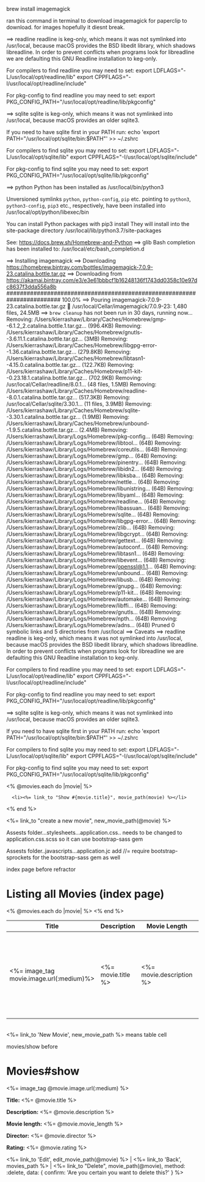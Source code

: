 brew install imagemagick

ran this command in terminal to download imagemagick for paperclip to download. for images hopefully it diesnt break.

==> readline
readline is keg-only, which means it was not symlinked into /usr/local,
because macOS provides the BSD libedit library, which shadows libreadline.
In order to prevent conflicts when programs look for libreadline we are
defaulting this GNU Readline installation to keg-only.

For compilers to find readline you may need to set:
  export LDFLAGS="-L/usr/local/opt/readline/lib"
  export CPPFLAGS="-I/usr/local/opt/readline/include"

For pkg-config to find readline you may need to set:
  export PKG_CONFIG_PATH="/usr/local/opt/readline/lib/pkgconfig"

==> sqlite
sqlite is keg-only, which means it was not symlinked into /usr/local,
because macOS provides an older sqlite3.

If you need to have sqlite first in your PATH run:
  echo 'export PATH="/usr/local/opt/sqlite/bin:$PATH"' >> ~/.zshrc

For compilers to find sqlite you may need to set:
  export LDFLAGS="-L/usr/local/opt/sqlite/lib"
  export CPPFLAGS="-I/usr/local/opt/sqlite/include"

For pkg-config to find sqlite you may need to set:
  export PKG_CONFIG_PATH="/usr/local/opt/sqlite/lib/pkgconfig"

==> python
Python has been installed as
  /usr/local/bin/python3

Unversioned symlinks `python`, `python-config`, `pip` etc. pointing to
`python3`, `python3-config`, `pip3` etc., respectively, have been installed into
  /usr/local/opt/python/libexec/bin

You can install Python packages with
  pip3 install <package>
They will install into the site-package directory
  /usr/local/lib/python3.7/site-packages

See: https://docs.brew.sh/Homebrew-and-Python
==> glib
Bash completion has been installed to:
  /usr/local/etc/bash_completion.d




  ==> Installing imagemagick
==> Downloading https://homebrew.bintray.com/bottles/imagemagick-7.0.9-23.catalina.bottle.tar.gz
==> Downloading from https://akamai.bintray.com/e3/e3e61bbbcf1b16248136f1743dd0358c10e97dc8637f3dda556a8b
######################################################################## 100.0%
==> Pouring imagemagick-7.0.9-23.catalina.bottle.tar.gz
🍺  /usr/local/Cellar/imagemagick/7.0.9-23: 1,480 files, 24.5MB
==> `brew cleanup` has not been run in 30 days, running now...
Removing: /Users/kierrashaw/Library/Caches/Homebrew/gmp--6.1.2_2.catalina.bottle.1.tar.gz... (996.4KB)
Removing: /Users/kierrashaw/Library/Caches/Homebrew/gnutls--3.6.11.1.catalina.bottle.tar.gz... (3MB)
Removing: /Users/kierrashaw/Library/Caches/Homebrew/libgpg-error--1.36.catalina.bottle.tar.gz... (279.8KB)
Removing: /Users/kierrashaw/Library/Caches/Homebrew/libtasn1--4.15.0.catalina.bottle.tar.gz... (122.7KB)
Removing: /Users/kierrashaw/Library/Caches/Homebrew/p11-kit--0.23.18.1.catalina.bottle.tar.gz... (702.9KB)
Removing: /usr/local/Cellar/readline/8.0.1... (48 files, 1.5MB)
Removing: /Users/kierrashaw/Library/Caches/Homebrew/readline--8.0.1.catalina.bottle.tar.gz... (517.3KB)
Removing: /usr/local/Cellar/sqlite/3.30.1... (11 files, 3.9MB)
Removing: /Users/kierrashaw/Library/Caches/Homebrew/sqlite--3.30.1.catalina.bottle.tar.gz... (1.9MB)
Removing: /Users/kierrashaw/Library/Caches/Homebrew/unbound--1.9.5.catalina.bottle.tar.gz... (2.4MB)
Removing: /Users/kierrashaw/Library/Logs/Homebrew/pkg-config... (64B)
Removing: /Users/kierrashaw/Library/Logs/Homebrew/libtool... (64B)
Removing: /Users/kierrashaw/Library/Logs/Homebrew/coreutils... (64B)
Removing: /Users/kierrashaw/Library/Logs/Homebrew/gmp... (64B)
Removing: /Users/kierrashaw/Library/Logs/Homebrew/pinentry... (64B)
Removing: /Users/kierrashaw/Library/Logs/Homebrew/libidn2... (64B)
Removing: /Users/kierrashaw/Library/Logs/Homebrew/libksba... (64B)
Removing: /Users/kierrashaw/Library/Logs/Homebrew/nettle... (64B)
Removing: /Users/kierrashaw/Library/Logs/Homebrew/libunistring... (64B)
Removing: /Users/kierrashaw/Library/Logs/Homebrew/libyaml... (64B)
Removing: /Users/kierrashaw/Library/Logs/Homebrew/readline... (64B)
Removing: /Users/kierrashaw/Library/Logs/Homebrew/libassuan... (64B)
Removing: /Users/kierrashaw/Library/Logs/Homebrew/sqlite... (64B)
Removing: /Users/kierrashaw/Library/Logs/Homebrew/libgpg-error... (64B)
Removing: /Users/kierrashaw/Library/Logs/Homebrew/zlib... (64B)
Removing: /Users/kierrashaw/Library/Logs/Homebrew/libgcrypt... (64B)
Removing: /Users/kierrashaw/Library/Logs/Homebrew/gettext... (64B)
Removing: /Users/kierrashaw/Library/Logs/Homebrew/autoconf... (64B)
Removing: /Users/kierrashaw/Library/Logs/Homebrew/libtasn1... (64B)
Removing: /Users/kierrashaw/Library/Logs/Homebrew/libevent... (64B)
Removing: /Users/kierrashaw/Library/Logs/Homebrew/openssl@1.1... (64B)
Removing: /Users/kierrashaw/Library/Logs/Homebrew/unbound... (64B)
Removing: /Users/kierrashaw/Library/Logs/Homebrew/libusb... (64B)
Removing: /Users/kierrashaw/Library/Logs/Homebrew/gnupg... (64B)
Removing: /Users/kierrashaw/Library/Logs/Homebrew/p11-kit... (64B)
Removing: /Users/kierrashaw/Library/Logs/Homebrew/automake... (64B)
Removing: /Users/kierrashaw/Library/Logs/Homebrew/libffi... (64B)
Removing: /Users/kierrashaw/Library/Logs/Homebrew/gnutls... (64B)
Removing: /Users/kierrashaw/Library/Logs/Homebrew/npth... (64B)
Removing: /Users/kierrashaw/Library/Logs/Homebrew/adns... (64B)
Pruned 0 symbolic links and 5 directories from /usr/local
==> Caveats
==> readline
readline is keg-only, which means it was not symlinked into /usr/local,
because macOS provides the BSD libedit library, which shadows libreadline.
In order to prevent conflicts when programs look for libreadline we are
defaulting this GNU Readline installation to keg-only.

For compilers to find readline you may need to set:
  export LDFLAGS="-L/usr/local/opt/readline/lib"
  export CPPFLAGS="-I/usr/local/opt/readline/include"

For pkg-config to find readline you may need to set:
  export PKG_CONFIG_PATH="/usr/local/opt/readline/lib/pkgconfig"

==> sqlite
sqlite is keg-only, which means it was not symlinked into /usr/local,
because macOS provides an older sqlite3.

If you need to have sqlite first in your PATH run:
  echo 'export PATH="/usr/local/opt/sqlite/bin:$PATH"' >> ~/.zshrc

For compilers to find sqlite you may need to set:
  export LDFLAGS="-L/usr/local/opt/sqlite/lib"
  export CPPFLAGS="-I/usr/local/opt/sqlite/include"

For pkg-config to find sqlite you may need to set:
  export PKG_CONFIG_PATH="/usr/local/opt/sqlite/lib/pkgconfig"



 <% @movies.each do |movie| %>

      <li><%= link_to "Show #{movie.title}", movie_path(movie) %></li>
  <% end %>
  </ul>

<%= link_to "create a new movie", new_movie_path(@movie) %>


Assests folder...stylesheets...application.css.. needs to be changed to application.css.scss so it can use bootstrap-sass gem

Assests folder..javascripts...application.jc add //= require bootstrap-sprockets for the bootstrap-sass gem as well

index page before refractor

<h1> Listing all Movies (index page) </h1>
<table>
<thead>
<tr>
<th> Title </th>
<th> Description </th>
<th> Movie Length </th>
<th> Director</th>
<th> Rating </th>
<th colspan="3"> </th>
</tr>
</thead>
<tbody>
  <% @movies.each do |movie| %>
  <tr>
  <td><%= image_tag movie.image.url(:medium)%> </td>
  <td><%= movie.title %></td>
  <td><%= movie.description %></td>
  <td><%= movie.movie_length %></td>
  <td><%= movie.director %></td>
  <td><%= movie.rating %></td>
  <td><%= link_to "Show ", movie %></td>
  <td><%= link_to "Edit", edit_movie_path(movie) %></td>
  <td><%= link_to "Destroy", movie, method: :delete, data: { confirm: 'Are you sure?' } %></td>
  </tr>
  <% end %>
  </tbody>
  </table>

  <br>
  <%= link_to 'New Movie', new_movie_path %>

  <td> means table cell

  movies/show before

  <h1>Movies#show</h1>
<%= image_tag @movie.image.url(:medium) %>
   
            
           
<p>
  <strong>Title:</strong>
  <%= @movie.title %>
</p>
            
            
<p>
  <strong>Description:</strong>
  <%= @movie.description %>
</p>
            
            
<p>
  <strong>Movie length:</strong>
  <%= @movie.movie_length %>
</p>
            
            
<p>
  <strong>Director:</strong>
  <%= @movie.director %>
</p>
            
            
<p>
  <strong>Rating:</strong>
  <%= @movie.rating %>
</p>
            
             
     
        
     
<%= link_to 'Edit', edit_movie_path(@movie) %> |
<%= link_to 'Back', movies_path %> |
<%= link_to "Delete", movie_path(@movie), method: :delete, data: { confirm: 'Are you certain you want to delete this?' } %>
